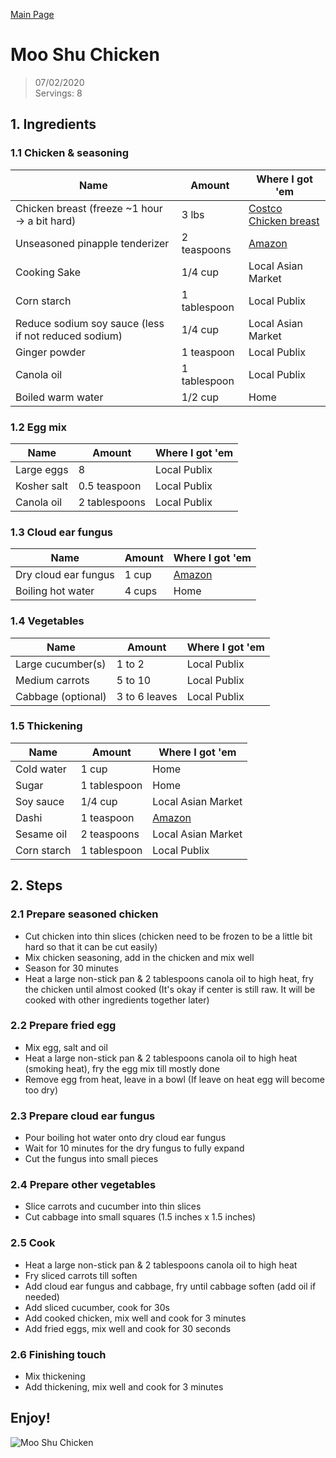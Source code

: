 [Main Page](https://yolanda-ht.github.io/YoloCookBlob/)

# Moo Shu Chicken
> 07/02/2020 <br>
> Servings: 8

## 1. Ingredients
### 1.1 Chicken & seasoning

Name                                           |         Amount       |       Where I got 'em
---------------------------------------------  | -------------------- | ---------------------------------------- 
Chicken breast (freeze ~1 hour -> a bit hard)  |      3 lbs           |  [Costco Chicken breast](https://www.costcobusinessdelivery.com/*kirkland-signature-chicken-breasts%2C-boneless-skinless%2C-10-lb-avg-wt.product.11249049.html)
Unseasoned pinapple tenderizer                 |   2 teaspoons        |  [Amazon](https://www.amazon.com/Adolphs-Unseasoned-Tenderizer-44-5-oz/dp/B0015AO7YO/ref=sr_1_1?dchild=1&keywords=pineapple+tenderizer&qid=1593736883&sr=8-1)
Cooking Sake                                   |   1/4 cup            | Local Asian Market
Corn starch                                    |   1 tablespoon       | Local Publix
Reduce sodium soy sauce (less if not reduced sodium) |   1/4 cup      | Local Asian Market
Ginger powder                                  |   1 teaspoon         | Local Publix
Canola oil                                     | 1 tablespoon         | Local Publix
Boiled warm water                              | 1/2 cup                | Home

### 1.2 Egg mix

Name                                      |         Amount       |       Where I got 'em
----------------------------------------  | -------------------- | ---------------------------------------- 
Large eggs                                | 8                    | Local Publix
Kosher salt                               | 0.5 teaspoon         | Local Publix
Canola oil                                | 2 tablespoons        | Local Publix

### 1.3 Cloud ear fungus

Name                                      |         Amount       |       Where I got 'em
----------------------------------------  | -------------------- | ---------------------------------------- 
Dry cloud ear fungus                      | 1 cup                | [Amazon](https://www.amazon.com/Wild-Woodear-Mushroom-Black-Fungus/dp/B00QA3WG0I/ref=sr_1_15?dchild=1&keywords=dry+wood+ear+mushrooms&qid=1593737812&sr=8-15)
Boiling hot water                         | 4 cups               | Home

### 1.4 Vegetables

Name                                      |         Amount       |       Where I got 'em
----------------------------------------  | -------------------- | ---------------------------------------- 
Large cucumber(s)                         | 1 to 2               | Local Publix
Medium carrots                            | 5 to 10              | Local Publix
Cabbage (optional)                        | 3 to 6 leaves        | Local Publix

### 1.5 Thickening

Name                                      |         Amount       |       Where I got 'em
----------------------------------------  | -------------------- | ---------------------------------------- 
Cold water                                | 1 cup                | Home
Sugar                                     | 1 tablespoon         | Home
Soy sauce                                 | 1/4 cup              | Local Asian Market
Dashi                                     | 1 teaspoon           | [Amazon](https://www.amazon.com/Ajinomoto-Dashi-Soup-Stock-4-23/dp/B0002YB40O/ref=sxts_sxwds-bia-wc-p13n1_0?cv_ct_cx=dashi&dchild=1&keywords=dashi&pd_rd_i=B0002YB40O&pd_rd_r=1e746944-5aa4-461a-aa78-78bbe9ddfef4&pd_rd_w=aFE1H&pd_rd_wg=xoOqP&pf_rd_p=1da5beeb-8f71-435c-b5c5-3279a6171294&pf_rd_r=51WZSEQYQCDACZHPJPRF&psc=1&qid=1593738215&sr=1-1-70f7c15d-07d8-466a-b325-4be35d7258cc)
Sesame oil                                | 2 teaspoons          | Local Asian Market
Corn starch                               | 1 tablespoon        | Local Publix


## 2. Steps
### 2.1 Prepare seasoned chicken
- Cut chicken into thin slices (chicken need to be frozen to be a little bit hard so that it can be cut easily)
- Mix chicken seasoning, add in the chicken and mix well
- Season for 30 minutes
- Heat a large non-stick pan & 2 tablespoons canola oil to high heat, fry the chicken until almost cooked (It's okay if center is still raw. It will be cooked with other ingredients together later)

### 2.2 Prepare fried egg
- Mix egg, salt and oil
- Heat a large non-stick pan & 2 tablespoons canola oil to high heat (smoking heat), fry the egg mix till mostly done
- Remove egg from heat, leave in a bowl (If leave on heat egg will become too dry)

### 2.3 Prepare cloud ear fungus
- Pour boiling hot water onto dry cloud ear fungus
- Wait for 10 minutes for the dry fungus to fully expand
- Cut the fungus into small pieces

### 2.4 Prepare other vegetables
- Slice carrots and cucumber into thin slices
- Cut cabbage into small squares (1.5 inches x 1.5 inches)

### 2.5 Cook
- Heat a large non-stick pan & 2 tablespoons canola oil to high heat
- Fry sliced carrots till soften
- Add cloud ear fungus and cabbage, fry until cabbage soften (add oil if needed)
- Add sliced cucumber, cook for 30s
- Add cooked chicken, mix well and cook for 3 minutes
- Add fried eggs, mix well and cook for 30 seconds

### 2.6 Finishing touch
- Mix thickening
- Add thickening, mix well and cook for 3 minutes

## Enjoy!
![Moo Shu Chicken](https://user-images.githubusercontent.com/26311995/86422136-46697500-bcaa-11ea-8bd8-45041b9082eb.jpg)












